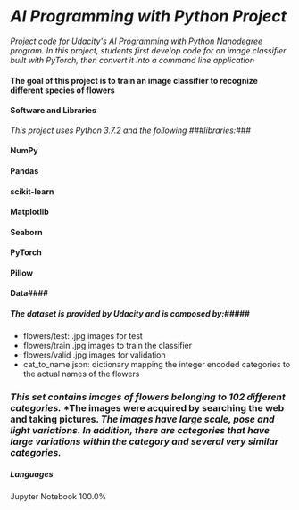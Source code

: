 # *AI Programming with Python Project*

*Project code for Udacity's AI Programming with Python Nanodegree program. In this project, students first develop code for an image classifier built with PyTorch, then convert it into a command line application*

#### The goal of this project is to train an image classifier to recognize different species of flowers


#### Software and Libraries
*This project uses Python 3.7.2 and the following ###libraries:*###

#### NumPy
#### Pandas
#### scikit-learn
#### Matplotlib
#### Seaborn
#### PyTorch
#### Pillow
#### Data####


##### *The dataset is provided by Udacity and is composed by:*#####
- flowers/test: .jpg images for test
- flowers/train .jpg images to train the classifier
- flowers/valid .jpg images for validation
- cat_to_name.json: dictionary mapping the integer encoded categories to the actual names of the flowers
### *This set contains images of flowers belonging to 102 different categories.* *The images were acquired by searching the web and taking pictures. *The images have large scale, pose and light variations.* *In addition, there are categories that have large variations within the category and several very similar categories.*

##### *Languages* #####
Jupyter Notebook
100.0%
